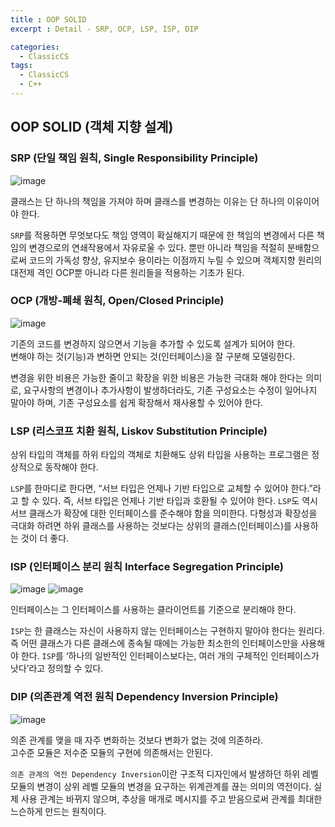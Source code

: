 ```yaml
---
title : OOP SOLID
excerpt : Detail - SRP, OCP, LSP, ISP, DIP

categories:
  - ClassicCS
tags:
  - ClassicCS
  - C++ 
---
```



## OOP SOLID (객체 지향 설계)

### SRP (단일 책임 원칙, Single Responsibility Principle)
![image](https://user-images.githubusercontent.com/34998051/68544165-ab164d80-0403-11ea-8141-5d5af91cec40.png)

클래스는 단 하나의 책임을 가져야 하며 클래스를 변경하는 이유는 단 하나의 이유이어야 한다.

`SRP`를 적용하면 무엇보다도 책임 영역이 확실해지기 때문에 한 책임의 변경에서 다른 책임의 변경으로의 연쇄작용에서 자유로울 수 있다. 뿐만 아니라 책임을 적절히 분배함으로써 코드의 가독성 향상, 유지보수 용이라는 이점까지 누릴 수 있으며 객체지향 원리의 대전제 격인 OCP뿐 아니라 다른 원리들을 적용하는 기초가 된다.

### OCP (개방-폐쇄 원칙, Open/Closed Principle)
![image](https://user-images.githubusercontent.com/34998051/68544167-b49fb580-0403-11ea-9e1d-d800dea26c89.png)

기존의 코드를 변경하지 않으면서 기능을 추가할 수 있도록 설계가 되어야 한다.  
변해야 하는 것(기능)과 변하면 안되는 것(인터페이스)을 잘 구분해 모델링한다.  

변경을 위한 비용은 가능한 줄이고 확장을 위한 비용은 가능한 극대화 해야 한다는 의미로, 요구사항의 변경이나 추가사항이 발생하더라도, 기존 구성요소는 수정이 일어나지 말아야 하며, 기존 구성요소를 쉽게 확장해서 재사용할 수 있어야 한다.  

### LSP (리스코프 치환 원칙, Liskov Substitution Principle)

상위 타입의 객체를 하위 타입의 객체로 치환해도 상위 타입을 사용하는 프로그램은 정상적으로 동작해야 한다.

`LSP`를 한마디로 한다면, “서브 타입은 언제나 기반 타입으로 교체할 수 있어야 한다.”라고 할 수 있다. 즉, 서브 타입은 언제나 기반 타입과 호환될 수 있어야 한다. 
`LSP`도 역시 서브 클래스가 확장에 대한 인터페이스를 준수해야 함을 의미한다. 다형성과 확장성을 극대화 하려면 하위 클래스를 사용하는 것보다는 상위의 클래스(인터페이스)를 사용하는 것이 더 좋다.


### ISP (인터페이스 분리 원칙 Interface Segregation Principle)
![image](https://user-images.githubusercontent.com/34998051/68544282-e5341f00-0404-11ea-9ef6-8a6965060ebd.png)
![image](https://user-images.githubusercontent.com/34998051/68544284-e82f0f80-0404-11ea-9de2-e751b820cab3.png)

인터페이스는 그 인터페이스를 사용하는 클라이언트를 기준으로 분리해야 한다.

`ISP`는 한 클래스는 자신이 사용하지 않는 인터페이스는 구현하지 말아야 한다는 원리다. 즉 어떤 클래스가 다른 클래스에 종속될 때에는 가능한 최소한의 인터페이스만을 사용해야 한다. `ISP`를 ‘하나의 일반적인 인터페이스보다는, 여러 개의 구체적인 인터페이스가 낫다’라고 정의할 수 있다.

### DIP (의존관계 역전 원칙 Dependency Inversion Principle)
![image](https://user-images.githubusercontent.com/34998051/68544167-b49fb580-0403-11ea-9e1d-d800dea26c89.png)

의존 관계를 맺을 때 자주 변화하는 것보다 변화가 없는 것에 의존하라.  
고수준 모듈은 저수준 모듈의 구현에 의존해서는 안된다.  

`의존 관계의 역전 Dependency Inversion`이란 구조적 디자인에서 발생하던 하위 레벨 모듈의 변경이 상위 레벨 모듈의 변경을 요구하는 위계관계를 끊는 의미의 역전이다. 실제 사용 관계는 바뀌지 않으며, 추상을 매개로 메시지를 주고 받음으로써 관계를 최대한 느슨하게 만드는 원칙이다.
